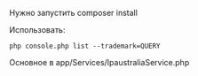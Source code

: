 Нужно запустить composer install

Использовать: 
```
php console.php list --trademark=QUERY
```

Основное в app/Services/IpaustraliaService.php
